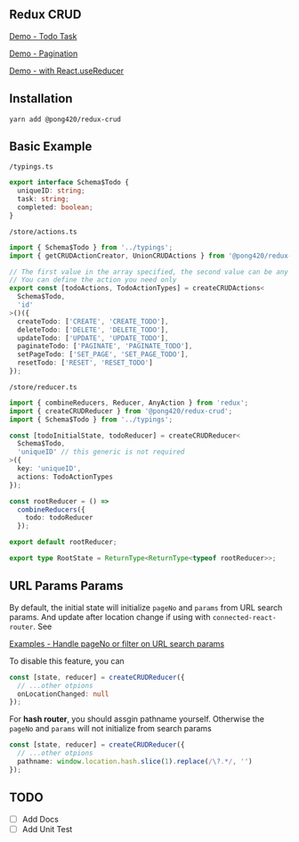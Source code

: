 ## Redux CRUD

[Demo - Todo Task](https://stackblitz.com/edit/react-redux-crud-todo)

[Demo - Pagination](https://stackblitz.com/edit/react-redux-crud-pagination)

[Demo - with React.useReducer](https://stackblitz.com/edit/react-redux-crud-todo-nyrfms?file=useCRUDReducer.ts)

## Installation

```
yarn add @pong420/redux-crud
```

## Basic Example

`/typings.ts`

```ts
export interface Schema$Todo {
  uniqueID: string;
  task: string;
  completed: boolean;
}
```

`/store/actions.ts`

```ts
import { Schema$Todo } from '../typings';
import { getCRUDActionCreator, UnionCRUDActions } from '@pong420/redux-crud';

// The first value in the array specified, the second value can be any string.
// You can define the action you need only
export const [todoActions, TodoActionTypes] = createCRUDActions<
  Schema$Todo,
  'id'
>()({
  createTodo: ['CREATE', 'CREATE_TODO'],
  deleteTodo: ['DELETE', 'DELETE_TODO'],
  updateTodo: ['UPDATE', 'UPDATE_TODO'],
  paginateTodo: ['PAGINATE', 'PAGINATE_TODO'],
  setPageTodo: ['SET_PAGE', 'SET_PAGE_TODO'],
  resetTodo: ['RESET', 'RESET_TODO']
});
```

`/store/reducer.ts`

```ts
import { combineReducers, Reducer, AnyAction } from 'redux';
import { createCRUDReducer } from '@pong420/redux-crud';
import { Schema$Todo } from '../typings';

const [todoInitialState, todoReducer] = createCRUDReducer<
  Schema$Todo,
  'uniqueID' // this generic is not required
>({
  key: 'uniqueID',
  actions: TodoActionTypes
});

const rootReducer = () =>
  combineReducers({
    todo: todoReducer
  });

export default rootReducer;

export type RootState = ReturnType<ReturnType<typeof rootReducer>>;
```

## URL Params Params

By default, the initial state will initialize `pageNo` and `params` from URL search params. And update after location change if using with `connected-react-router`. See

[Examples - Handle pageNo or filter on URL search params](src/examples/URLParamsParams)

To disable this feature, you can

```ts
const [state, reducer] = createCRUDReducer({
  // ...other otpions
  onLocationChanged: null
});
```

For **hash router**, you should assgin pathname yourself. Otherwise the `pageNo` and `params` will not initialize from search params

```ts
const [state, reducer] = createCRUDReducer({
  // ...other otpions
  pathname: window.location.hash.slice(1).replace(/\?.*/, '')
});
```

## TODO

- [ ] Add Docs
- [ ] Add Unit Test
